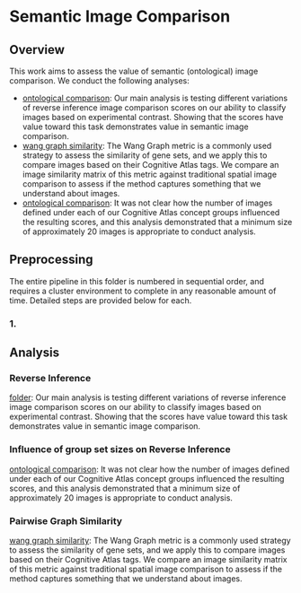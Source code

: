 # Semantic Image Comparison

## Overview
This work aims to assess the value of semantic (ontological) image comparison. We conduct the following analyses:

- [ontological comparison](analysis/reverse_inference): Our main analysis is testing different variations of reverse inference image comparison scores on our ability to classify images based on experimental contrast. Showing that the scores have value toward this task demonstrates value in semantic image comparison.
- [wang graph similarity](analysis/wang): The Wang Graph metric is a commonly used strategy to assess the similarity of gene sets, and we apply this to compare images based on their Cognitive Atlas tags. We compare an image similarity matrix of this metric against traditional spatial image comparison to assess if the method captures something that we understand about images.
- [ontological comparison](analysis/group_set_sizes): It was not clear how the number of images defined under each of our Cognitive Atlas concept groups influenced the resulting scores, and this analysis demonstrated that a minimum size of approximately 20 images is appropriate to conduct analysis.

## Preprocessing

The entire pipeline in this folder is numbered in sequential order, and requires a cluster environment to complete in any reasonable amount of time. Detailed steps are provided below for each.

### 1.

## Analysis

### Reverse Inference
[folder](analysis/reverse_inference): Our main analysis is testing different variations of reverse inference image comparison scores on our ability to classify images based on experimental contrast. Showing that the scores have value toward this task demonstrates value in semantic image comparison.

### Influence of group set sizes on Reverse Inference
[ontological comparison](analysis/group_set_sizes): It was not clear how the number of images defined under each of our Cognitive Atlas concept groups influenced the resulting scores, and this analysis demonstrated that a minimum size of approximately 20 images is appropriate to conduct analysis.

### Pairwise Graph Similarity
[wang graph similarity](analysis/wang): The Wang Graph metric is a commonly used strategy to assess the similarity of gene sets, and we apply this to compare images based on their Cognitive Atlas tags. We compare an image similarity matrix of this metric against traditional spatial image comparison to assess if the method captures something that we understand about images.


